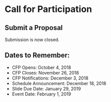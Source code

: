 # Call for Participation
## Submit a Proposal
Submission is now closed.

## Dates to Remember:
* CFP Opens: October 4, 2018
* CFP Closes: November 26, 2018
* CFP Notifications: December 3, 2018
* Schedule Announcement: December 18, 2018
* Slide Due Date: January 29, 2019
* Event Date: February 1, 2019
